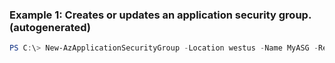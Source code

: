 ### Example 1: Creates or updates an application security group. (autogenerated)
```powershell
PS C:\> New-AzApplicationSecurityGroup -Location westus -Name MyASG -ResourceGroupName MyResourceGroup
```


